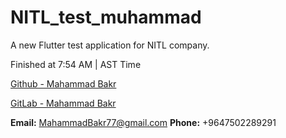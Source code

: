 # NITL_test_muhammad

A new Flutter test application for NITL company.

Finished at 7:54 AM  |  AST Time

[Github - Mahammad Bakr](https://github.com/mahammadbakr)

[GitLab - Mahammad Bakr](https://gitlab.com/mahammadbakr77)

**Email:** MahammadBakr77@gmail.com
**Phone:** +9647502289291